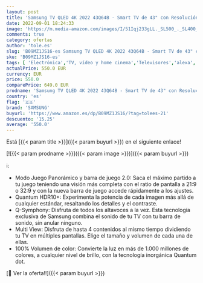 ```yaml
---
layout: post
title: 'Samsung TV QLED 4K 2022 43Q64B - Smart TV de 43" con Resolución 4K  100% Volumen de Color  Procesdor QLED 4K Lite  Quantum HDR10+  Multi View y Modo Juego Panorámico y Alexa integrada'
date: 2022-09-01 18:24:33
image: 'https://m.media-amazon.com/images/I/51Iqj233gLL._SL500_._SL400_.jpg'
comments: true
category: ofertas
author: 'tole.es'
slug: 'B09MZ1JS16-es Samsung TV QLED 4K 2022 43Q64B - Smart TV de 43" con...'
sku: 'B09MZ1JS16-es'
tags: [ 'Electrónica','TV, vídeo y home cinema','Televisores','alexa','samsung','🇪🇸', ]
actualPrice: 550.0 EUR
currency: EUR
price: 550.0
comparePrice: 649.0 EUR
prodname: 'Samsung TV QLED 4K 2022 43Q64B - Smart TV de 43" con Resolución 4K  100% Volumen de Color  Procesdor QLED 4K Lite  Quantum HDR10+  Multi View y Modo Juego Panorámico y Alexa integrada'
country: 'es'
flag: '🇪🇸'
brand: 'SAMSUNG'
buyurl: 'https://www.amazon.es/dp/B09MZ1JS16/?tag=tolees-21'
descuento: '15.25'
average: '550.0'
---
```


Está [{{< param title >}}]({{< param buyurl >}}) en el siguiente enlace!

[![{{< param prodname >}}]({{< param image >}})]({{< param buyurl >}})

ℹ️:

- Modo Juego Panorámico y barra de juego 2.0: Saca el máximo partido a tu juego teniendo una visión más completa con el ratio de pantalla a 21:9 o 32:9 y con la nueva barra de juego accede rápidamente a los ajustes.
- Quantum HDR10+: Experimenta la potencia de cada imagen más allá de cualquier estándar, resaltando los detalles y el contraste.
- Q-Symphony: Disfruta de todos los altavoces a la vez. Esta tecnología exclusiva de Samsung combina el sonido de tu TV con tu barra de sonido, sin anular ninguno.
- Multi View: Disfruta de hasta 4 contenidos al mismo tiempo dividiendo tu TV en múltiples pantallas. Elige el tamaño y volumen de cada una de ellas.
- 100% Volumen de color: Convierte la luz en más de 1.000 millones de colores, a cualquier nivel de brillo, con la tecnología inorgánica Quantum dot.

[🛒 Ver la oferta!!]({{< param buyurl >}})
